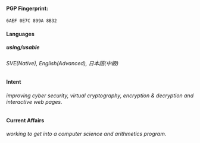 #### PGP Fingerprint: 
`6AEF 0E7C 899A 8B32`

#### Languages

##### using/usable
###### SVE(Native), English(Advanced), 日本語(中級)

#### Intent
###### improving cyber security, virtual cryptography, encryption & decryption and interactive web pages.

#### Current Affairs
###### working to get into a computer science and arithmetics program.
